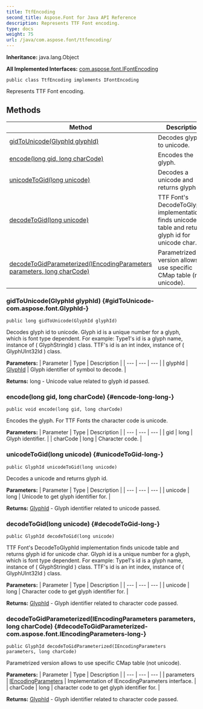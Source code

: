 ```yaml
---
title: TtfEncoding
second_title: Aspose.Font for Java API Reference
description: Represents TTF Font encoding.
type: docs
weight: 75
url: /java/com.aspose.font/ttfencoding/
---
```

**Inheritance:**
java.lang.Object

**All Implemented Interfaces:**
[com.aspose.font.IFontEncoding](../../com.aspose.font/ifontencoding)
```
public class TtfEncoding implements IFontEncoding
```

Represents TTF Font encoding.
## Methods

| Method | Description |
| --- | --- |
| [gidToUnicode(GlyphId glyphId)](#gidToUnicode-com.aspose.font.GlyphId-) | Decodes glyph id to unicode. |
| [encode(long gid, long charCode)](#encode-long-long-) | Encodes the glyph. |
| [unicodeToGid(long unicode)](#unicodeToGid-long-) | Decodes a unicode and returns glyph id. |
| [decodeToGid(long unicode)](#decodeToGid-long-) | TTF Font's DecodeToGlyphId implementation finds unicode table and returns glyph id for unicode char. |
| [decodeToGidParameterized(IEncodingParameters parameters, long charCode)](#decodeToGidParameterized-com.aspose.font.IEncodingParameters-long-) | Parametrized version allows to use specific CMap table (not unicode). |
### gidToUnicode(GlyphId glyphId) {#gidToUnicode-com.aspose.font.GlyphId-}
```
public long gidToUnicode(GlyphId glyphId)
```


Decodes glyph id to unicode. Glyph id is a unique number for a glyph, which is font type dependent. For example: Type1's id is a glyph name, instance of ( GlyphStringId ) class. TTF's id is an int index, instance of ( GlyphUInt32Id ) class.

**Parameters:**
| Parameter | Type | Description |
| --- | --- | --- |
| glyphId | [GlyphId](../../com.aspose.font/glyphid) | Glyph identifier of symbol to decode. |

**Returns:**
long - Unicode value related to glyph id passed.
### encode(long gid, long charCode) {#encode-long-long-}
```
public void encode(long gid, long charCode)
```


Encodes the glyph. For TTF Fonts the character code is unicode.

**Parameters:**
| Parameter | Type | Description |
| --- | --- | --- |
| gid | long | Glyph identifier. |
| charCode | long | Character code. |

### unicodeToGid(long unicode) {#unicodeToGid-long-}
```
public GlyphId unicodeToGid(long unicode)
```


Decodes a unicode and returns glyph id.

**Parameters:**
| Parameter | Type | Description |
| --- | --- | --- |
| unicode | long | Unicode to get glyph identifier for. |

**Returns:**
[GlyphId](../../com.aspose.font/glyphid) - Glyph identifier related to unicode passed.
### decodeToGid(long unicode) {#decodeToGid-long-}
```
public GlyphId decodeToGid(long unicode)
```


TTF Font's DecodeToGlyphId implementation finds unicode table and returns glyph id for unicode char. Glyph id is a unique number for a glyph, which is font type dependent. For example: Type1's id is a glyph name, instance of ( GlyphStringId ) class. TTF's id is an int index, instance of ( GlyphUInt32Id ) class.

**Parameters:**
| Parameter | Type | Description |
| --- | --- | --- |
| unicode | long | Character code to get glyph identifier for. |

**Returns:**
[GlyphId](../../com.aspose.font/glyphid) - Glyph identifier related to character code passed.
### decodeToGidParameterized(IEncodingParameters parameters, long charCode) {#decodeToGidParameterized-com.aspose.font.IEncodingParameters-long-}
```
public GlyphId decodeToGidParameterized(IEncodingParameters parameters, long charCode)
```


Parametrized version allows to use specific CMap table (not unicode).

**Parameters:**
| Parameter | Type | Description |
| --- | --- | --- |
| parameters | [IEncodingParameters](../../com.aspose.font/iencodingparameters) | Implementation of  IEncodingParameters  interface. |
| charCode | long | character code to get glyph identifier for. |

**Returns:**
[GlyphId](../../com.aspose.font/glyphid) - Glyph identifier related to character code passed.

